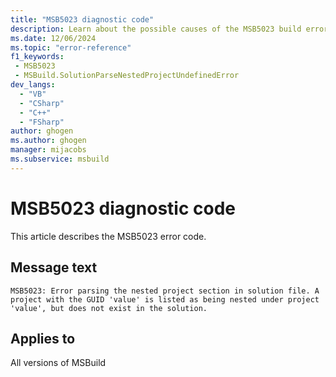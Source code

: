 ```yaml
---
title: "MSB5023 diagnostic code"
description: Learn about the possible causes of the MSB5023 build error, and get troubleshooting tips.
ms.date: 12/06/2024
ms.topic: "error-reference"
f1_keywords:
 - MSB5023
 - MSBuild.SolutionParseNestedProjectUndefinedError
dev_langs:
  - "VB"
  - "CSharp"
  - "C++"
  - "FSharp"
author: ghogen
ms.author: ghogen
manager: mijacobs
ms.subservice: msbuild
---
```


# MSB5023 diagnostic code

<!-- :::ErrorDefinitionDescription::: -->
<!-- :::editable-content name="introDescription"::: -->
This article describes the MSB5023 error code.
<!-- :::editable-content-end::: -->

## Message text

`MSB5023: Error parsing the nested project section in solution file. A project with the GUID 'value' is listed as being nested under project 'value', but does not exist in the solution.`

<!-- :::editable-content name="postOutputDescription"::: -->
<!--
{StrBegin="MSB5023: "}UE: The solution filename is provided separately to loggers.
-->
<!-- :::editable-content-end::: -->
<!-- :::ErrorDefinitionDescription-end::: -->

## Applies to

All versions of MSBuild
